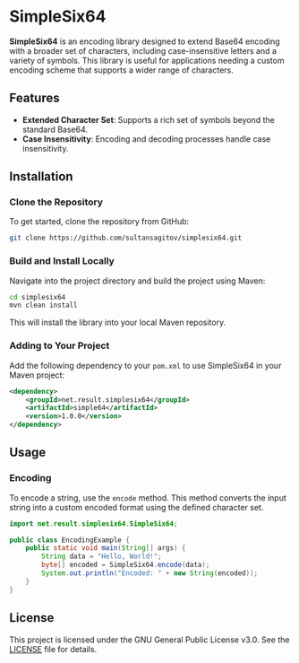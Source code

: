 # SimpleSix64

**SimpleSix64** is an encoding library designed to extend Base64 encoding with a broader set of characters, including case-insensitive letters and a variety of symbols. This library is useful for applications needing a custom encoding scheme that supports a wider range of characters.

## Features

- **Extended Character Set**: Supports a rich set of symbols beyond the standard Base64.
- **Case Insensitivity**: Encoding and decoding processes handle case insensitivity.

## Installation

### Clone the Repository

To get started, clone the repository from GitHub:

```bash
git clone https://github.com/sultansagitov/simplesix64.git
```

### Build and Install Locally

Navigate into the project directory and build the project using Maven:

```bash
cd simplesix64
mvn clean install
```

This will install the library into your local Maven repository.

### Adding to Your Project

Add the following dependency to your `pom.xml` to use SimpleSix64 in your Maven project:

```xml
<dependency>
    <groupId>net.result.simplesix64</groupId>
    <artifactId>simple64</artifactId>
    <version>1.0.0</version>
</dependency>
```

## Usage

### Encoding

To encode a string, use the `encode` method. This method converts the input string into a custom encoded format using the defined character set.

```java
import net.result.simplesix64.SimpleSix64;

public class EncodingExample {
    public static void main(String[] args) {
        String data = "Hello, World!";
        byte[] encoded = SimpleSix64.encode(data);
        System.out.println("Encoded: " + new String(encoded));
    }
}
```

## License

This project is licensed under the GNU General Public License v3.0. See the [LICENSE](LICENSE) file for details.
